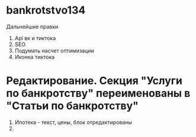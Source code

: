 # bankrotstvo134

Дальнейшие правки
<br>

1. Api вк и тиктока
2. SEO
3. Подумать насчет оптимизации
4. Иконка тиктока

# Редактирование. Секция "Услуги по банкротству" переименованы в "Статьи по банкротству"

1. Ипотека - текст, цены, блок отредактированы
2.
